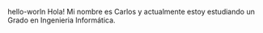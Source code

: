 hello-worln
Hola!
Mi nombre es Carlos y actualmente estoy estudiando un Grado en Ingenieria Informática.
